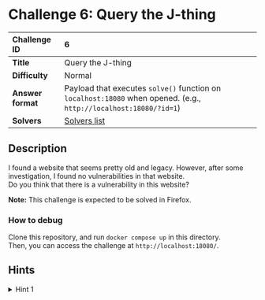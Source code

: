 # Challenge 6: Query the J-thing

| Challenge ID | 6 |
| :---- | :---- | 
| **Title** | Query the J-thing |
| **Difficulty** | Normal |
| **Answer format** | Payload that executes `solve()` function on `localhost:18080` when opened. (e.g., `http://localhost:18080/?id=1`) |
| **Solvers** | [Solvers list](https://github.com/ryotak-ctf/scoreboard/tree/main/solvers/6)  |

## Description
I found a website that seems pretty old and legacy. However, after some investigation, I found no vulnerabilities in that website.  
Do you think that there is a vulnerability in this website?  

**Note:** This challenge is expected to be solved in Firefox.  

### How to debug
Clone this repository, and run `docker compose up` in this directory.  
Then, you can access the challenge at `http://localhost:18080/`.

## Hints

<details>
<summary>Hint 1</summary>

jQuery is an old library, and there are some good-old features.
<details>
<summary>Hint 2</summary>

JSON is good, but how about adding one more character?
<details>
<summary>Hint 3</summary>

I heard that you need a call back :J
</details>
</details>
</details>